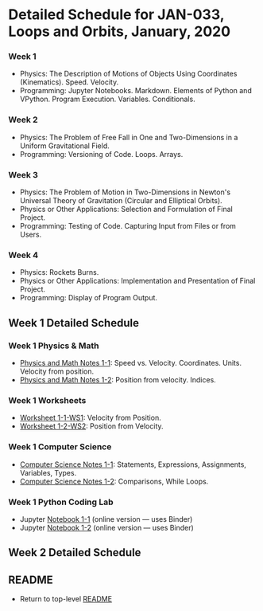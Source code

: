 # Detailed Schedule for JAN-033, Loops and Orbits, January, 2020

### Week 1

* Physics: The Description of Motions of Objects Using Coordinates (Kinematics). Speed. Velocity.
* Programming: Jupyter Notebooks. Markdown. Elements of Python and VPython. Program Execution. Variables. Conditionals.

### Week 2

* Physics: The Problem of Free Fall in One and Two-Dimensions in a Uniform Gravitational Field.
* Programming: Versioning of Code. Loops. Arrays.

### Week 3

* Physics: The Problem of Motion in Two-Dimensions in Newton's Universal Theory of Gravitation (Circular and Elliptical Orbits).
* Physics or Other Applications: Selection and Formulation of Final Project.
* Programming: Testing of Code. Capturing Input from Files or from Users.
	
### Week 4

* Physics: Rockets Burns.
* Physics or Other Applications: Implementation and Presentation of Final Project.
* Programming: Display of Program Output.

## Week 1 Detailed Schedule

### Week 1 Physics &amp; Math

* <a href="./physics_and_math/lao-1-1-pm.pdf">Physics and Math Notes 1-1</a>: Speed vs. Velocity. Coordinates. Units. Velocity from position.</a>
* <a href="./physics_and_math/lao-1-2-pm.pdf">Physics and Math Notes 1-2</a>: Position from velocity. Indices.</a>

### Week 1 Worksheets

* <a href="./worksheets/lao-1-1-ws1.pdf">Worksheet 1-1-WS1</a>: Velocity from Position.
* <a href="./worksheets/lao-1-2-ws2.pdf">Worksheet 1-2-WS2</a>: Position from Velocity.
	
### Week 1 Computer Science

* <a href="./computer_science/lao-1-1-cs.pdf">Computer Science Notes 1-1</a>: Statements, Expressions, Assignments, Variables, Types.</a>
* <a href="./computer_science/lao-1-2-cs.pdf">Computer Science Notes 1-2</a>: Comparisons, While Loops.</a>
	
### Week 1 Python Coding Lab

* Jupyter <a href="https://mybinder.org/v2/gh/observatree/loops-and-orbits/master?filepath=notebooks%2Flao-1-1.ipynb">Notebook 1-1</a> (online version &mdash; uses Binder)
* Jupyter <a href="https://mybinder.org/v2/gh/observatree/loops-and-orbits/master?filepath=notebooks%2Flao-1-2.ipynb">Notebook 1-2</a> (online version &mdash; uses Binder)
	
## Week 2 Detailed Schedule

## README

* Return to top-level [README](./README.md)
